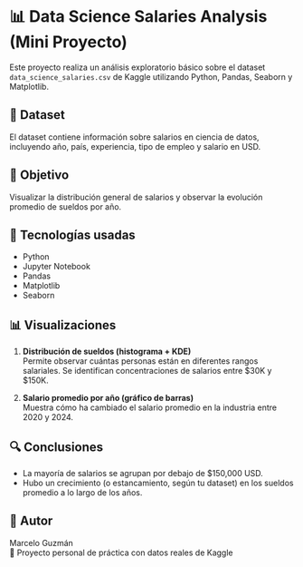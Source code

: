# 📊 Data Science Salaries Analysis (Mini Proyecto)

Este proyecto realiza un análisis exploratorio básico sobre el dataset `data_science_salaries.csv` de Kaggle utilizando Python, Pandas, Seaborn y Matplotlib.

## 📁 Dataset
El dataset contiene información sobre salarios en ciencia de datos, incluyendo año, país, experiencia, tipo de empleo y salario en USD.

## 🎯 Objetivo
Visualizar la distribución general de salarios y observar la evolución promedio de sueldos por año.

## 🧪 Tecnologías usadas

- Python
- Jupyter Notebook
- Pandas
- Matplotlib
- Seaborn

## 📊 Visualizaciones

1. **Distribución de sueldos (histograma + KDE)**  
   Permite observar cuántas personas están en diferentes rangos salariales. Se identifican concentraciones de salarios entre $30K y $150K.

2. **Salario promedio por año (gráfico de barras)**  
   Muestra cómo ha cambiado el salario promedio en la industria entre 2020 y 2024.

## 🔍 Conclusiones

- La mayoría de salarios se agrupan por debajo de $150,000 USD.
- Hubo un crecimiento (o estancamiento, según tu dataset) en los sueldos promedio a lo largo de los años.

## 🧠 Autor
Marcelo Guzmán  
📌 Proyecto personal de práctica con datos reales de Kaggle
